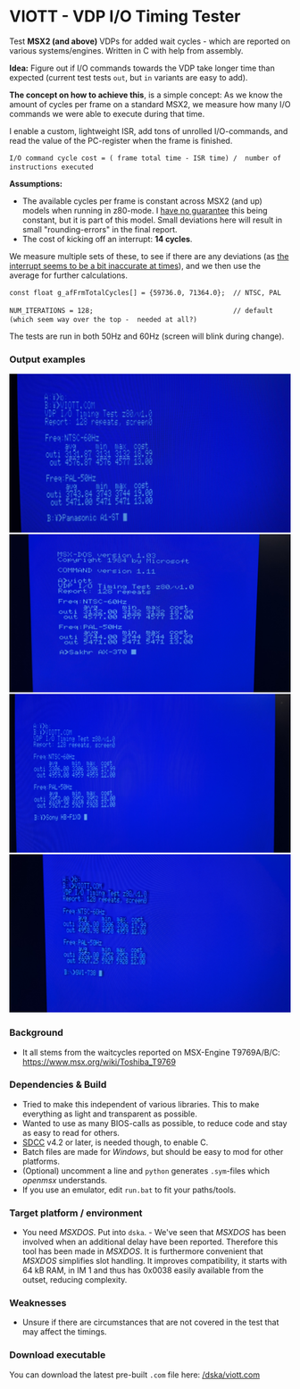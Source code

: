 # VIOTT - VDP I/O Timing Tester
Test **MSX2 (and above)** VDPs for added wait cycles - which are reported on various systems/engines. Written in C with help from assembly.

**Idea:** Figure out if I/O commands towards the VDP take longer time than expected (current test tests `out`, but `in` variants are easy to add).

**The concept on how to achieve this**, is a simple concept: As we know the amount of cycles per frame on a standard MSX2, we measure how many I/O commands we were able to execute during that time.

I enable a custom, lightweight ISR, add tons of unrolled I/O-commands, and read the value of the PC-register when the frame is finished.

    I/O command cycle cost = ( frame total time - ISR time) /  number of instructions executed

**Assumptions:**
* The available cycles per frame is constant across MSX2 (and up) models when running in z80-mode. I [have no guarantee](https://www.msx.org/forum/msx-talk/general-discussion/msx-models-deviating-from-standard-358mhz) this being constant, but it is part of this model. Small deviations here will result in small "rounding-errors" in the final report.
* The cost of kicking off an interrupt: **14 cycles**.

We measure multiple sets of these, to see if there are any deviations (as [the interrupt seems to be a bit inaccurate at times](https://www.msx.org/forum/msx-talk/hardware/msx-engine-t9769b-does-it-really-add-2-wait-cycles#comment-470398)), and we then use the average for further calculations.

    const float g_afFrmTotalCycles[] = {59736.0, 71364.0};  // NTSC, PAL

    NUM_ITERATIONS = 128;                                   // default (which seem way over the top -  needed at all?)

The tests are run in both 50Hz and 60Hz (screen will blink during change).

### Output examples ###

<img src="https://raw.githubusercontent.com/bengalack/viott/refs/heads/main/img/a1-st.jpeg" />
<img src="https://raw.githubusercontent.com/bengalack/viott/refs/heads/main/img/ax-370.jpeg" />
<img src="https://raw.githubusercontent.com/bengalack/viott/refs/heads/main/img/hb-f1xd.jpeg" />
<img src="https://raw.githubusercontent.com/bengalack/viott/refs/heads/main/img/svi-738.jpeg" />

### Background ###
* It all stems from the waitcycles reported on MSX-Engine T9769A/B/C: https://www.msx.org/wiki/Toshiba_T9769 

### Dependencies & Build ##
* Tried to make this independent of various libraries. This to make everything as light and transparent as possible.
* Wanted to use as many BIOS-calls as possible, to reduce code and stay as easy to read for others.
* [SDCC](https://sdcc.sourceforge.net/) v4.2 or later, is needed though, to enable C.
* Batch files are made for *Windows*, but should be easy to mod for other platforms. 
* (Optional) uncomment a line and `python` generates `.sym`-files which *openmsx* understands.
* If you use an emulator, edit `run.bat` to fit your paths/tools.

### Target platform / environment ###
* You need *MSXDOS*. Put into `dska`. - We've seen that *MSXDOS* has been involved when an additional delay have been reported. Therefore this tool has been made in *MSXDOS*. It is furthermore convenient that *MSXDOS* simplifies slot handling. It improves compatibility, it starts with 64 kB RAM, in IM 1 and thus has 0x0038 easily available from the outset, reducing complexity.

### Weaknesses ###
* Unsure if there are circumstances that are not covered in the test that may affect the timings.

### Download executable ###
You can download the latest pre-built `.com` file here: [/dska/viott.com](https://github.com/bengalack/viott/raw/refs/heads/main/dska/viott.com)
